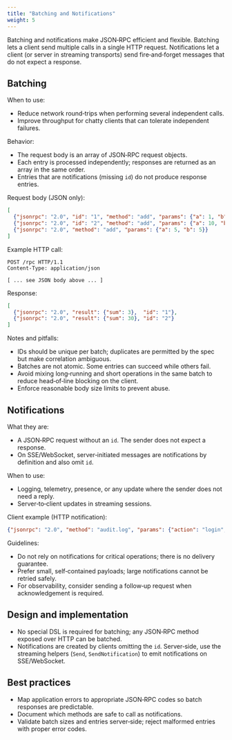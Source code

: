 ```yaml
---
title: "Batching and Notifications"
weight: 5
---
```


Batching and notifications make JSON‑RPC efficient and flexible. Batching lets a client send multiple calls in a single HTTP request. Notifications let a client (or server in streaming transports) send fire‑and‑forget messages that do not expect a response.

## Batching

When to use:

- Reduce network round‑trips when performing several independent calls.
- Improve throughput for chatty clients that can tolerate independent failures.

Behavior:

- The request body is an array of JSON‑RPC request objects.
- Each entry is processed independently; responses are returned as an array in the same order.
- Entries that are notifications (missing `id`) do not produce response entries.

Request body (JSON only):

```json
[
  {"jsonrpc": "2.0", "id": "1", "method": "add", "params": {"a": 1, "b": 2}},
  {"jsonrpc": "2.0", "id": "2", "method": "add", "params": {"a": 10, "b": 20}},
  {"jsonrpc": "2.0", "method": "add", "params": {"a": 5, "b": 5}}
]
```

Example HTTP call:

```http
POST /rpc HTTP/1.1
Content-Type: application/json

[ ... see JSON body above ... ]
```

Response:

```json
[
  {"jsonrpc": "2.0", "result": {"sum": 3},  "id": "1"},
  {"jsonrpc": "2.0", "result": {"sum": 30}, "id": "2"}
]
```

Notes and pitfalls:

- IDs should be unique per batch; duplicates are permitted by the spec but make correlation ambiguous.
- Batches are not atomic. Some entries can succeed while others fail.
- Avoid mixing long‑running and short operations in the same batch to reduce head‑of‑line blocking on the client.
- Enforce reasonable body size limits to prevent abuse.

## Notifications

What they are:

- A JSON‑RPC request without an `id`. The sender does not expect a response.
- On SSE/WebSocket, server‑initiated messages are notifications by definition and also omit `id`.

When to use:

- Logging, telemetry, presence, or any update where the sender does not need a reply.
- Server‑to‑client updates in streaming sessions.

Client example (HTTP notification):

```json
{"jsonrpc": "2.0", "method": "audit.log", "params": {"action": "login", "user": "alice"}}
```

Guidelines:

- Do not rely on notifications for critical operations; there is no delivery guarantee.
- Prefer small, self‑contained payloads; large notifications cannot be retried safely.
- For observability, consider sending a follow‑up request when acknowledgement is required.

## Design and implementation

- No special DSL is required for batching; any JSON‑RPC method exposed over HTTP can be batched.
- Notifications are created by clients omitting the `id`. Server‑side, use the streaming helpers (`Send`, `SendNotification`) to emit notifications on SSE/WebSocket.

## Best practices

- Map application errors to appropriate JSON‑RPC codes so batch responses are predictable.
- Document which methods are safe to call as notifications.
- Validate batch sizes and entries server‑side; reject malformed entries with proper error codes.



